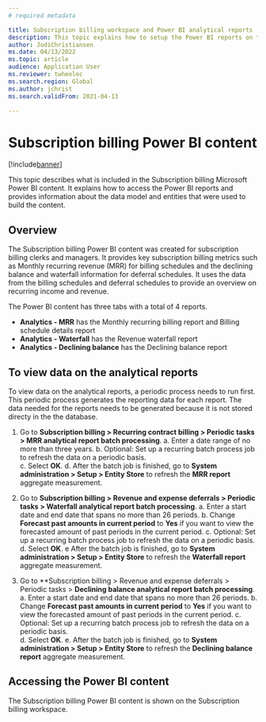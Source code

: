 ```yaml
---
# required metadata

title: Subscription billing workspace and Power BI analytical reports
description: This topic explains how to setup the Power BI reports on the Subscription billing workspace.
author: JodiChristiansen
ms.date: 04/13/2022
ms.topic: article
audience: Application User
ms.reviewer: twheeloc
ms.search.region: Global
ms.author: jchrist
ms.search.validFrom: 2021-04-13

---
```


# Subscription billing Power BI content

[!include[banner](../includes/banner.md)]

This topic describes what is included in the Subscription billing Microsoft Power BI content. It explains how to access the Power BI reports and provides information about the data model and entities that were used to build the content. 

## Overview

The Subscription billing Power BI content was created for subscription billing clerks and managers. It provides key subscription billing metrics such as Monthly recurring revenue (MRR) for billing schedules and the declining balance and waterfall information for deferral schedules. It uses the data from the billing schedules and deferral schedules to provide an overview on recurring income and revenue.

The Power BI content has three tabs with a total of 4 reports. 

- **Analytics - MRR** has the Monthly recurring billing report and Billing schedule details report
- **Analytics - Waterfall** has the Revenue waterfall report
- **Analytics - Declining balance** has the Declining balance report

## To view data on the analytical reports

To view data on the analytical reports, a periodic process needs to run first. This periodic process generates the reporting data for each report. The data needed for the reports needs to be generated because it is not stored directy in the the database. 

1. Go to **Subscription billing > Recurring contract billing > Periodic tasks > MRR analytical report batch processing**.
   a. Enter a date range of no more than three years.
   b. Optional: Set up a recurring batch process job to refresh the data on a periodic basis.  
   c. Select **OK**.
   d. After the batch job is finished, go to **System administration > Setup > Entity Store** to refresh the  **MRR report** aggregate measurement. 
   
2. Go to **Subscription billing > Revenue and expense deferrals > Periodic tasks > Waterfall analytical report batch processing**. 
   a. Enter a start date and end date that spans no more than 26 periods. 
   b. Change **Forecast past amounts in current period** to **Yes** if you want to view the forecasted amount of past periods in the current period.
   c. Optional: Set up a recurring batch process job to refresh the data on a periodic basis.  
   d. Select **OK**. 
   e  After the batch job is finished, go to **System administration > Setup > Entity Store** to refresh the  **Waterfall report** aggregate measurement.
   
3. Go to **Subscription billing > Revenue and expense deferrals > Periodic tasks > **Declining balance analytical report batch processing**.
   a. Enter a start date and end date that spans no more than 26 periods. 
   b. Change **Forecast past amounts in current period** to **Yes** if you want to view the forecasted amount of past periods in the current period.
   c. Optional: Set up a recurring batch process job to refresh the data on a periodic basis.  
   d. Select **OK**. 
   e. After the batch job is finished, go to **System administration > Setup > Entity Store** to refresh the  **Declining balance report** aggregate measurement.

## Accessing the Power BI content
The Subscription billing Power BI content is shown on the Subscription billing workspace. 
